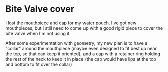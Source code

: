 # Bite Valve cover

I lost the mouthpiece and cap for my water pouch. I've got new mouthpieces, but I still need to come up with a good rigid piece to cover the bite valve when I'm not using it.

After some experimentation with geometry, my new plan is to have a "collar" around the mouthpiece (maybe even designed to fit best up near the top, so that can keep it oriented), and a cap with a retainer ring holding the rest of the neck to keep it in place (the cap would have lips at the top and bottom to fit over the collar)
